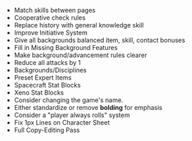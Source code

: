 - Match skills between pages
- Cooperative check rules
- Replace history with general knowledge skill
- Improve Initiative System
- Give all backgrounds balanced item, skill, contact bonuses
- Fill in Missing Background Features
- Make background/advancement rules clearer
- Reduce all attacks by 1
- Backgrounds/Disciplines
- Preset Expert Items
- Spacecraft Stat Blocks
- Xeno Stat Blocks
- Consider changing the game's name.
- Either standardize or remove **bolding** for emphasis
- Consider a "player always rolls" system
- Fix 1px Lines on Character Sheet
- Full Copy-Editing Pass